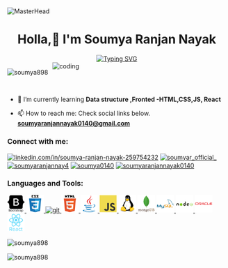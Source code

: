 ### 

<!--
**soumya898/soumya898** is a ✨ _special_ ✨ repository because its `README.md` (this file) appears on your GitHub profile.

Here are some ideas to get you started:

- 🔭 I’m currently working on ...
- 🌱 I’m currently learning ...
- 👯 I’m looking to collaborate on ...
- 🤔 I’m looking for help with ...
- 💬 Ask me about ...
- 📫 How to reach me: ...
- 😄 Pronouns: ...
- ⚡ Fun fact: ...
-->
![MasterHead](https://www.skilltouchng.com/images/compschool_tabs/full-stack-developer%20abuja%20learnwebdevelopment%20fast.png)

<h1 align="center">Holla,👋 I'm Soumya Ranjan Nayak</h1>
<!-- <h3 align="center">A passionate frontend developer from India</h3> -->
<div align="center">
    <a href="https://git.io/typing-svg"><img src="https://readme-typing-svg.herokuapp.com?font=Fira+Code&weight=450&size=17&pause=1000&color=1F71F7&background=C93DFF00&width=435&lines=A+passionate+frontend+developer+from+India;Aspiring+Full+stack++Web+Developer+" alt="Typing SVG" /></a>
   </div>

<img align ="right" alt="coding" width="400" src="https://www.aalpha.net/wp-content/uploads/2020/12/full-stack-development.gif">


<p align="left"> <img src="https://komarev.com/ghpvc/?username=soumya898&label=Profile%20views&color=0e75b6&style=flat" alt="soumya898" /> </p>

<p align="left"> <a href="https://twitter.com/" target="blank"><img src="https://img.shields.io/twitter/follow/?logo=twitter&style=for-the-badge" alt="" /></a> </p>

- 🌱 I’m currently learning **Data structure ,Fronted -HTML,CSS,JS, React**

- 📫 How to reach me: Check social links below. **soumyaranjannayak0140@gmail.com**

<h3 align="left">Connect with me:</h3>
<p align="left">
<a href="https://linkedin.com/in/linkedin.com/in/soumya-ranjan-nayak-259754232" target="blank"><img align="center" src="https://raw.githubusercontent.com/rahuldkjain/github-profile-readme-generator/master/src/images/icons/Social/linked-in-alt.svg" alt="linkedin.com/in/soumya-ranjan-nayak-259754232" height="30" width="40" /></a>
<a href="https://instagram.com/soumyar_official_" target="blank"><img align="center" src="https://raw.githubusercontent.com/rahuldkjain/github-profile-readme-generator/master/src/images/icons/Social/instagram.svg" alt="soumyar_official_" height="30" width="40" /></a>
<a href="https://www.hackerrank.com/soumyaranjannay4" target="blank"><img align="center" src="https://raw.githubusercontent.com/rahuldkjain/github-profile-readme-generator/master/src/images/icons/Social/hackerrank.svg" alt="soumyaranjannay4" height="30" width="40" /></a>
<a href="https://www.leetcode.com/soumya0140" target="blank"><img align="center" src="https://raw.githubusercontent.com/rahuldkjain/github-profile-readme-generator/master/src/images/icons/Social/leet-code.svg" alt="soumya0140" height="30" width="40" /></a>
<a href="https://auth.geeksforgeeks.org/user/soumyaranjannayak0140" target="blank"><img align="center" src="https://raw.githubusercontent.com/rahuldkjain/github-profile-readme-generator/master/src/images/icons/Social/geeks-for-geeks.svg" alt="soumyaranjannayak0140" height="30" width="40" /></a>
</p>

<h3 align="left">Languages and Tools:</h3>
<p align="left"> <a href="https://getbootstrap.com" target="_blank" rel="noreferrer"> <img src="https://raw.githubusercontent.com/devicons/devicon/master/icons/bootstrap/bootstrap-plain-wordmark.svg" alt="bootstrap" width="40" height="40"/> </a> <a href="https://www.w3schools.com/css/" target="_blank" rel="noreferrer"> <img src="https://raw.githubusercontent.com/devicons/devicon/master/icons/css3/css3-original-wordmark.svg" alt="css3" width="40" height="40"/> </a> <a href="https://git-scm.com/" target="_blank" rel="noreferrer"> <img src="https://www.vectorlogo.zone/logos/git-scm/git-scm-icon.svg" alt="git" width="40" height="40"/> </a> <a href="https://www.w3.org/html/" target="_blank" rel="noreferrer"> <img src="https://raw.githubusercontent.com/devicons/devicon/master/icons/html5/html5-original-wordmark.svg" alt="html5" width="40" height="40"/> </a> <a href="https://www.java.com" target="_blank" rel="noreferrer"> <img src="https://raw.githubusercontent.com/devicons/devicon/master/icons/java/java-original.svg" alt="java" width="40" height="40"/> </a> <a href="https://developer.mozilla.org/en-US/docs/Web/JavaScript" target="_blank" rel="noreferrer"> <img src="https://raw.githubusercontent.com/devicons/devicon/master/icons/javascript/javascript-original.svg" alt="javascript" width="40" height="40"/> </a> <a href="https://www.linux.org/" target="_blank" rel="noreferrer"> <img src="https://raw.githubusercontent.com/devicons/devicon/master/icons/linux/linux-original.svg" alt="linux" width="40" height="40"/> </a> <a href="https://www.mongodb.com/" target="_blank" rel="noreferrer"> <img src="https://raw.githubusercontent.com/devicons/devicon/master/icons/mongodb/mongodb-original-wordmark.svg" alt="mongodb" width="40" height="40"/> </a> <a href="https://www.mysql.com/" target="_blank" rel="noreferrer"> <img src="https://raw.githubusercontent.com/devicons/devicon/master/icons/mysql/mysql-original-wordmark.svg" alt="mysql" width="40" height="40"/> </a> <a href="https://nodejs.org" target="_blank" rel="noreferrer"> <img src="https://raw.githubusercontent.com/devicons/devicon/master/icons/nodejs/nodejs-original-wordmark.svg" alt="nodejs" width="40" height="40"/> </a> <a href="https://www.oracle.com/" target="_blank" rel="noreferrer"> <img src="https://raw.githubusercontent.com/devicons/devicon/master/icons/oracle/oracle-original.svg" alt="oracle" width="40" height="40"/> </a> <a href="https://reactjs.org/" target="_blank" rel="noreferrer"> <img src="https://raw.githubusercontent.com/devicons/devicon/master/icons/react/react-original-wordmark.svg" alt="react" width="40" height="40"/> </a> </p>

<p><img align="center" src="https://github-readme-stats.vercel.app/api/top-langs?username=soumya898&show_icons=true&locale=en&layout=compact" alt="soumya898" /></p>

<p><img align="center" src="https://github-readme-streak-stats.herokuapp.com/?user=soumya898&" alt="soumya898" /></p>
